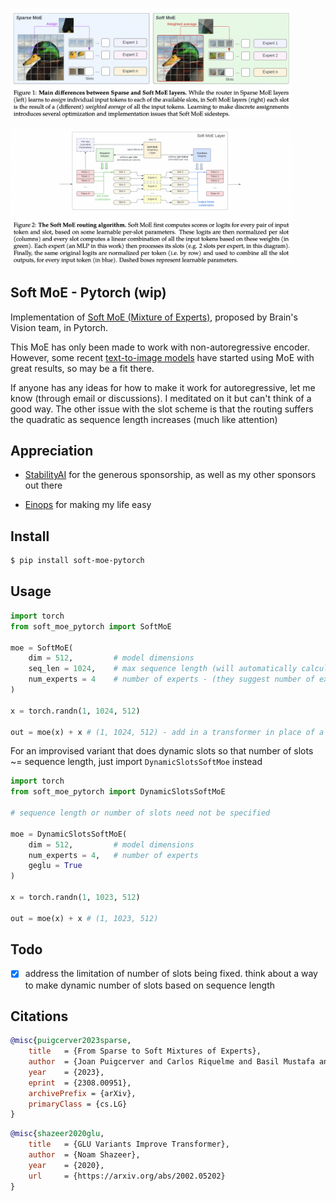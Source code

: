 <img src="./soft-moe.1.png" width="450px"></img>

<img src="./soft-moe.2.png" width="450px"></img>

## Soft MoE - Pytorch (wip)

Implementation of <a href="https://arxiv.org/abs/2308.00951">Soft MoE (Mixture of Experts)</a>, proposed by Brain's Vision team, in Pytorch.

This MoE has only been made to work with non-autoregressive encoder. However, some recent <a href="https://arxiv.org/abs/2305.18295">text-to-image models</a> have started using MoE with great results, so may be a fit there.

If anyone has any ideas for how to make it work for autoregressive, let me know (through email or discussions). I meditated on it but can't think of a good way. The other issue with the slot scheme is that the routing suffers the quadratic as sequence length increases (much like attention)

## Appreciation

- <a href="https://stability.ai/">StabilityAI</a> for the generous sponsorship, as well as my other sponsors out there

- <a href="https://github.com/arogozhnikov/einops">Einops</a> for making my life easy

## Install

```bash
$ pip install soft-moe-pytorch
```

## Usage

```python
import torch
from soft_moe_pytorch import SoftMoE

moe = SoftMoE(
    dim = 512,         # model dimensions
    seq_len = 1024,    # max sequence length (will automatically calculate number of slots as seq_len // num_experts) - you can also set num_slots directly
    num_experts = 4    # number of experts - (they suggest number of experts should be high enough that each of them get only 1 slot. wonder if that is the weakness of the paper?)
)

x = torch.randn(1, 1024, 512)

out = moe(x) + x # (1, 1024, 512) - add in a transformer in place of a feedforward at a certain layer (here showing the residual too)
```

For an improvised variant that does dynamic slots so that number of slots ~= sequence length, just import `DynamicSlotsSoftMoe` instead

```python
import torch
from soft_moe_pytorch import DynamicSlotsSoftMoE

# sequence length or number of slots need not be specified

moe = DynamicSlotsSoftMoE(
    dim = 512,         # model dimensions
    num_experts = 4,   # number of experts
    geglu = True
)

x = torch.randn(1, 1023, 512)

out = moe(x) + x # (1, 1023, 512)
```

## Todo

-  [x] address the limitation of number of slots being fixed. think about a way to make dynamic number of slots based on sequence length

## Citations

```bibtex
@misc{puigcerver2023sparse,
    title 	= {From Sparse to Soft Mixtures of Experts}, 
    author 	= {Joan Puigcerver and Carlos Riquelme and Basil Mustafa and Neil Houlsby},
    year 	= {2023},
    eprint 	= {2308.00951},
    archivePrefix = {arXiv},
    primaryClass = {cs.LG}
}
```

```bibtex
@misc{shazeer2020glu,
    title   = {GLU Variants Improve Transformer},
    author  = {Noam Shazeer},
    year    = {2020},
    url     = {https://arxiv.org/abs/2002.05202}
}
```

